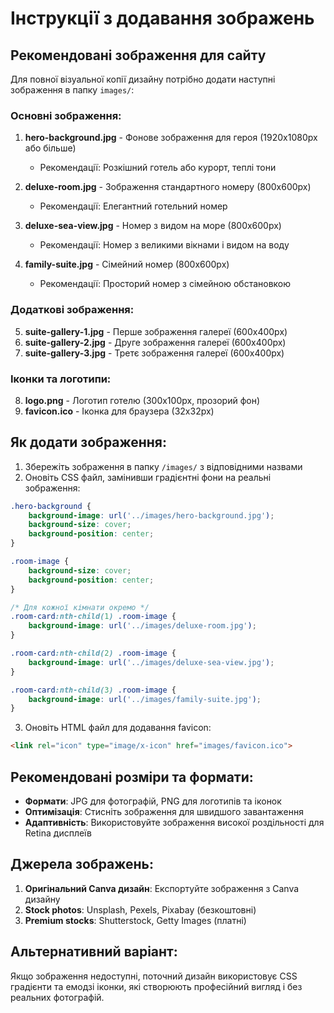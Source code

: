 # Інструкції з додавання зображень

## Рекомендовані зображення для сайту

Для повної візуальної копії дизайну потрібно додати наступні зображення в папку `images/`:

### Основні зображення:

1. **hero-background.jpg** - Фонове зображення для героя (1920x1080px або більше)
   - Рекомендації: Розкішний готель або курорт, теплі тони

2. **deluxe-room.jpg** - Зображення стандартного номеру (800x600px)
   - Рекомендації: Елегантний готельний номер

3. **deluxe-sea-view.jpg** - Номер з видом на море (800x600px)
   - Рекомендації: Номер з великими вікнами і видом на воду

4. **family-suite.jpg** - Сімейний номер (800x600px)
   - Рекомендації: Просторий номер з сімейною обстановкою

### Додаткові зображення:

5. **suite-gallery-1.jpg** - Перше зображення галереї (600x400px)
6. **suite-gallery-2.jpg** - Друге зображення галереї (600x400px)  
7. **suite-gallery-3.jpg** - Третє зображення галереї (600x400px)

### Іконки та логотипи:

8. **logo.png** - Логотип готелю (300x100px, прозорий фон)
9. **favicon.ico** - Іконка для браузера (32x32px)

## Як додати зображення:

1. Збережіть зображення в папку `/images/` з відповідними назвами
2. Оновіть CSS файл, замінивши градієнтні фони на реальні зображення:

```css
.hero-background {
    background-image: url('../images/hero-background.jpg');
    background-size: cover;
    background-position: center;
}

.room-image {
    background-size: cover;
    background-position: center;
}

/* Для кожної кімнати окремо */
.room-card:nth-child(1) .room-image {
    background-image: url('../images/deluxe-room.jpg');
}

.room-card:nth-child(2) .room-image {
    background-image: url('../images/deluxe-sea-view.jpg');
}

.room-card:nth-child(3) .room-image {
    background-image: url('../images/family-suite.jpg');
}
```

3. Оновіть HTML файл для додавання favicon:

```html
<link rel="icon" type="image/x-icon" href="images/favicon.ico">
```

## Рекомендовані розміри та формати:

- **Формати**: JPG для фотографій, PNG для логотипів та іконок
- **Оптимізація**: Стисніть зображення для швидшого завантаження
- **Адаптивність**: Використовуйте зображення високої роздільності для Retina дисплеїв

## Джерела зображень:

1. **Оригінальний Canva дизайн**: Експортуйте зображення з Canva дизайну
2. **Stock photos**: Unsplash, Pexels, Pixabay (безкоштовні)
3. **Premium stocks**: Shutterstock, Getty Images (платні)

## Альтернативний варіант:

Якщо зображення недоступні, поточний дизайн використовує CSS градієнти та емодзі іконки, які створюють професійний вигляд і без реальних фотографій.